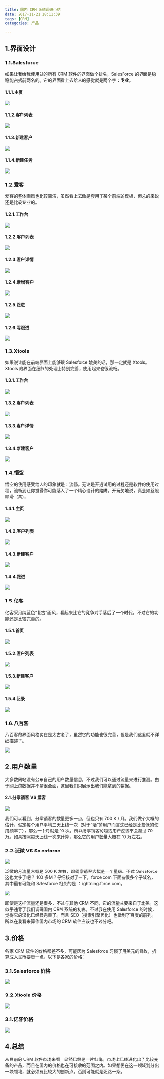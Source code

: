 ```yaml
---
title: 国内 CRM 系统调研小结
date: 2017-11-21 18:11:39
tags: [CRM]
categories: 产品

---
```


## 1.界面设计

### 1.1.Salesforce

如果让我给我使用过的所有 CRM 软件的界面做个排名，SalesForce 的界面是稳稳能占据前两名的。它的界面看上去给人的感觉就是两个字：**专业**。

#### 1.1.1.主页

![](https://raw.githubusercontent.com/JackSmithThu/MarkdownPhotos/master/Saleforce-主页.jpg)

#### 1.1.2.客户列表

![](https://raw.githubusercontent.com/JackSmithThu/MarkdownPhotos/master/Saleforce-客户.jpg)

#### 1.1.3.新建客户

![](https://raw.githubusercontent.com/JackSmithThu/MarkdownPhotos/master/Saleforce-新建客户.jpg)

#### 1.1.4.新建任务

![](https://raw.githubusercontent.com/JackSmithThu/MarkdownPhotos/master/Saleforce-新建任务.jpg)

### 1.2.爱客

爱客的整体画风也比较简洁，虽然看上去像是套用了某个前端的模板，但总的来说还是比较专业的。

#### 1.2.1.工作台

![](https://raw.githubusercontent.com/JackSmithThu/MarkdownPhotos/master/爱客-工作台.jpg)

#### 1.2.2.客户列表

![](https://raw.githubusercontent.com/JackSmithThu/MarkdownPhotos/master/爱客-客户.jpg)

#### 1.2.3.客户详情

![](https://raw.githubusercontent.com/JackSmithThu/MarkdownPhotos/master/爱客-客户详情.jpg)

#### 1.2.4.新增客户

![](https://raw.githubusercontent.com/JackSmithThu/MarkdownPhotos/master/爱客-新增客户.jpg)

#### 1.2.5.跟进

![](https://raw.githubusercontent.com/JackSmithThu/MarkdownPhotos/master/爱客-跟进.jpg)

#### 1.2.6.写跟进

![](https://raw.githubusercontent.com/JackSmithThu/MarkdownPhotos/master/爱客-写跟进.jpg)

### 1.3.Xtools

如果说谁能在前端界面上能够跟 Salesforce 媲美的话，那一定就是 Xtools。Xtools 的界面在细节的处理上特别完善，使用起来也很流畅。

#### 1.3.1.工作台

![](https://raw.githubusercontent.com/JackSmithThu/MarkdownPhotos/master/Xtools-主页.jpg)

#### 1.3.2.客户列表

![](https://raw.githubusercontent.com/JackSmithThu/MarkdownPhotos/master/Xtools-客户.jpg)

#### 1.3.3.客户详情

![](https://raw.githubusercontent.com/JackSmithThu/MarkdownPhotos/master/Xtools-客户详情.jpg)

#### 1.3.4.新建客户

![](https://raw.githubusercontent.com/JackSmithThu/MarkdownPhotos/master/Xtools-新建客户.jpg)

### 1.4.悟空

悟空的使用感受给人的印象就是：流畅。无论是开通试用的过程还是软件的使用过程，流畅到让你觉得你可能落入了一个精心设计的陷阱。开玩笑地说，真是如丝般顺滑（笑）。

#### 1.4.1.主页

![](https://raw.githubusercontent.com/JackSmithThu/MarkdownPhotos/master/悟空-主页.jpg)

#### 1.4.2.客户列表

![](https://raw.githubusercontent.com/JackSmithThu/MarkdownPhotos/master/悟空-客户.jpg)

#### 1.4.3.新建客户

![](https://raw.githubusercontent.com/JackSmithThu/MarkdownPhotos/master/悟空-新建客户.jpg)

#### 1.4.4.跟进

![](https://raw.githubusercontent.com/JackSmithThu/MarkdownPhotos/master/悟空-跟进.jpg)

### 1.5.亿客

亿客采用纯蓝色“复古”画风，看起来比它的竞争对手落后了一个时代。不过它的功能还是比较完善的。

#### 1.5.1.首页

![](https://raw.githubusercontent.com/JackSmithThu/MarkdownPhotos/master/亿客-首页.jpg)

#### 1.5.2.客户列表

![](https://raw.githubusercontent.com/JackSmithThu/MarkdownPhotos/master/亿客-客户.jpg)

#### 1.5.3.新建客户

![](https://raw.githubusercontent.com/JackSmithThu/MarkdownPhotos/master/亿客-新建客户.jpg)

#### 1.5.4.记录

![](https://raw.githubusercontent.com/JackSmithThu/MarkdownPhotos/master/亿客-记录.jpg)

### 1.6.八百客

八百客的界面风格实在是太古老了，虽然它的功能也很完善，但是我们这里就不详细描述了。

![](https://raw.githubusercontent.com/JackSmithThu/MarkdownPhotos/master/八百客-原始界面设计.jpg)



## 2.用户数量

大多数网站没有公布自己的用户数量信息，不过我们可以通过流量来进行推测。由于网上的数据并不是很全面，这里我们只展示出我们能拿到的数据。

#### 2.1.分享销客 VS 爱客

![](https://raw.githubusercontent.com/JackSmithThu/MarkdownPhotos/master/分销客-爱客.jpg)



我们可以看到，分享销客的数量更多一点，但也只有 700 K / 月。我们做个大概的估计，假定每个用户平均三天上线一次（对于“活”的用户而言这已经是比较低的使用频率了），那么一个月就是 10 次。所以纷享销客的越活用户应该不会超过 70 万。如果按照每天上线一次来计算，那么它的用户数量大概在 10 万左右。

### 2.2.泛微 VS Salesforce

![](https://raw.githubusercontent.com/JackSmithThu/MarkdownPhotos/master/泛微-Salesforce.jpg)

泛微的月流量大概是 500 K 左右，跟纷享销客大概是一个量级。不过 Salesforce 这也太多了吧？ 100 多M？仔细核对了一下，force.com 下面有很多个子域名，其中最有可能和 Salesforce 相关的是 ：lightning.force.com。

![](https://raw.githubusercontent.com/JackSmithThu/MarkdownPhotos/master/salesforce真实.jpg)



即使是这样流量还是很多，不过与其他 CRM 不同，它的流量主要来自于北美。这似乎违背了我们调研国内 CRM 系统的初衷。不过我在使用  Salesforce 的时候，觉得它的汉化已经很完善了。而且 SEO（搜索引擎优化）也做到了百度的前列。所以在我看来算作国内市场的 CRM 软件应该也不过分吧。



## 3.价格

各家 CRM 软件的价格都差不多，可能因为 Salesforce 习惯了用美元的缘故，折算成人民币要贵一点。以下是各家的价格：

### 3.1.Salesforce 价格

![](https://raw.githubusercontent.com/JackSmithThu/MarkdownPhotos/master/salesforce价格.jpg)

### 3.2.Xtools 价格

![](https://raw.githubusercontent.com/JackSmithThu/MarkdownPhotos/master/Xtools-价格.jpg)



### 3.1.亿客价格

![](https://raw.githubusercontent.com/JackSmithThu/MarkdownPhotos/master/亿客-价格.jpg)



## 4.总结

从目前的 CRM 软件市场来看，显然已经是一片红海。市场上已经进化出了比较完备的产品，而且在国内的价格也在可接收的范围之内。如果想要在这一领域划分出一块领地，就必须有比较大的创新点。否则可能就是死路一条。



